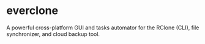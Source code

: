 # everclone
A powerful cross-platform GUI and tasks automator for the RClone (CLI), file synchronizer, and cloud backup tool.
